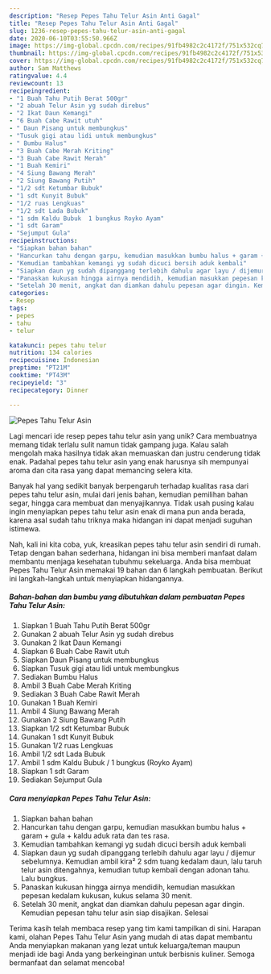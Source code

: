 ```yaml
---
description: "Resep Pepes Tahu Telur Asin Anti Gagal"
title: "Resep Pepes Tahu Telur Asin Anti Gagal"
slug: 1236-resep-pepes-tahu-telur-asin-anti-gagal
date: 2020-06-10T03:55:50.966Z
image: https://img-global.cpcdn.com/recipes/91fb4982c2c4172f/751x532cq70/pepes-tahu-telur-asin-foto-resep-utama.jpg
thumbnail: https://img-global.cpcdn.com/recipes/91fb4982c2c4172f/751x532cq70/pepes-tahu-telur-asin-foto-resep-utama.jpg
cover: https://img-global.cpcdn.com/recipes/91fb4982c2c4172f/751x532cq70/pepes-tahu-telur-asin-foto-resep-utama.jpg
author: Sam Matthews
ratingvalue: 4.4
reviewcount: 13
recipeingredient:
- "1 Buah Tahu Putih Berat 500gr"
- "2 abuah Telur Asin yg sudah direbus"
- "2 Ikat Daun Kemangi"
- "6 Buah Cabe Rawit utuh"
- " Daun Pisang untuk membungkus"
- "Tusuk gigi atau lidi untuk membungkus"
- " Bumbu Halus"
- "3 Buah Cabe Merah Kriting"
- "3 Buah Cabe Rawit Merah"
- "1 Buah Kemiri"
- "4 Siung Bawang Merah"
- "2 Siung Bawang Putih"
- "1/2 sdt Ketumbar Bubuk"
- "1 sdt Kunyit Bubuk"
- "1/2 ruas Lengkuas"
- "1/2 sdt Lada Bubuk"
- "1 sdm Kaldu Bubuk  1 bungkus Royko Ayam"
- "1 sdt Garam"
- "Sejumput Gula"
recipeinstructions:
- "Siapkan bahan bahan"
- "Hancurkan tahu dengan garpu, kemudian masukkan bumbu halus + garam + gula + kaldu aduk rata dan tes rasa."
- "Kemudian tambahkan kemangi yg sudah dicuci bersih aduk kembali"
- "Siapkan daun yg sudah dipanggang terlebih dahulu agar layu / dijemur sebelumnya. Kemudian ambil kira² 2 sdm tuang kedalam daun, lalu taruh telur asin ditengahnya, kemudian tutup kembali dengan adonan tahu. Lalu bungkus."
- "Panaskan kukusan hingga airnya mendidih, kemudian masukkan pepesan kedalam kukusan, kukus selama 30 menit."
- "Setelah 30 menit, angkat dan diamkan dahulu pepesan agar dingin. Kemudian pepesan tahu telur asin siap disajikan. Selesai"
categories:
- Resep
tags:
- pepes
- tahu
- telur

katakunci: pepes tahu telur 
nutrition: 134 calories
recipecuisine: Indonesian
preptime: "PT21M"
cooktime: "PT43M"
recipeyield: "3"
recipecategory: Dinner

---
```



![Pepes Tahu Telur Asin](https://img-global.cpcdn.com/recipes/91fb4982c2c4172f/751x532cq70/pepes-tahu-telur-asin-foto-resep-utama.jpg)

Lagi mencari ide resep pepes tahu telur asin yang unik? Cara membuatnya memang tidak terlalu sulit namun tidak gampang juga. Kalau salah mengolah maka hasilnya tidak akan memuaskan dan justru cenderung tidak enak. Padahal pepes tahu telur asin yang enak harusnya sih mempunyai aroma dan cita rasa yang dapat memancing selera kita.

Banyak hal yang sedikit banyak berpengaruh terhadap kualitas rasa dari pepes tahu telur asin, mulai dari jenis bahan, kemudian pemilihan bahan segar, hingga cara membuat dan menyajikannya. Tidak usah pusing kalau ingin menyiapkan pepes tahu telur asin enak di mana pun anda berada, karena asal sudah tahu triknya maka hidangan ini dapat menjadi suguhan istimewa.




Nah, kali ini kita coba, yuk, kreasikan pepes tahu telur asin sendiri di rumah. Tetap dengan bahan sederhana, hidangan ini bisa memberi manfaat dalam membantu menjaga kesehatan tubuhmu sekeluarga. Anda bisa membuat Pepes Tahu Telur Asin memakai 19 bahan dan 6 langkah pembuatan. Berikut ini langkah-langkah untuk menyiapkan hidangannya.

<!--inarticleads1-->

##### Bahan-bahan dan bumbu yang dibutuhkan dalam pembuatan Pepes Tahu Telur Asin:

1. Siapkan 1 Buah Tahu Putih Berat 500gr
1. Gunakan 2 abuah Telur Asin yg sudah direbus
1. Gunakan 2 Ikat Daun Kemangi
1. Siapkan 6 Buah Cabe Rawit utuh
1. Siapkan  Daun Pisang untuk membungkus
1. Siapkan Tusuk gigi atau lidi untuk membungkus
1. Sediakan  Bumbu Halus
1. Ambil 3 Buah Cabe Merah Kriting
1. Sediakan 3 Buah Cabe Rawit Merah
1. Gunakan 1 Buah Kemiri
1. Ambil 4 Siung Bawang Merah
1. Gunakan 2 Siung Bawang Putih
1. Siapkan 1/2 sdt Ketumbar Bubuk
1. Gunakan 1 sdt Kunyit Bubuk
1. Gunakan 1/2 ruas Lengkuas
1. Ambil 1/2 sdt Lada Bubuk
1. Ambil 1 sdm Kaldu Bubuk / 1 bungkus (Royko Ayam)
1. Siapkan 1 sdt Garam
1. Sediakan Sejumput Gula




<!--inarticleads2-->

##### Cara menyiapkan Pepes Tahu Telur Asin:

1. Siapkan bahan bahan
1. Hancurkan tahu dengan garpu, kemudian masukkan bumbu halus + garam + gula + kaldu aduk rata dan tes rasa.
1. Kemudian tambahkan kemangi yg sudah dicuci bersih aduk kembali
1. Siapkan daun yg sudah dipanggang terlebih dahulu agar layu / dijemur sebelumnya. Kemudian ambil kira² 2 sdm tuang kedalam daun, lalu taruh telur asin ditengahnya, kemudian tutup kembali dengan adonan tahu. Lalu bungkus.
1. Panaskan kukusan hingga airnya mendidih, kemudian masukkan pepesan kedalam kukusan, kukus selama 30 menit.
1. Setelah 30 menit, angkat dan diamkan dahulu pepesan agar dingin. Kemudian pepesan tahu telur asin siap disajikan. Selesai




Terima kasih telah membaca resep yang tim kami tampilkan di sini. Harapan kami, olahan Pepes Tahu Telur Asin yang mudah di atas dapat membantu Anda menyiapkan makanan yang lezat untuk keluarga/teman maupun menjadi ide bagi Anda yang berkeinginan untuk berbisnis kuliner. Semoga bermanfaat dan selamat mencoba!
